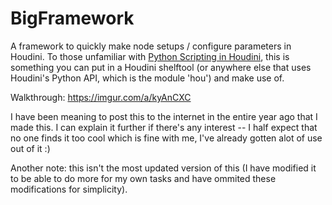 # BigFramework
A framework to quickly make node setups / configure parameters in Houdini. To those unfamiliar with [Python Scripting in Houdini](https://www.sidefx.com/docs/houdini/hom/hou/index.html), this is something you can put in a Houdini shelftool (or anywhere else that uses Houdini's Python API, which is the module 'hou') and make use of.

Walkthrough: https://imgur.com/a/kyAnCXC

I have been meaning to post this to the internet in the entire year ago that I made this. I can explain it further if there's any interest -- I half expect that no one finds it too cool which is fine with me, I've already gotten alot of use out of it :)

Another note: this isn't the most updated version of this (I have modified it to be able to do more for my own tasks and have ommited these modifications for simplicity).
